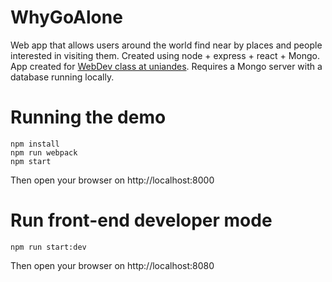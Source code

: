 # WhyGoAlone
Web app that allows users around the world find near by places and people interested in visiting them. Created using node + express + react + Mongo. App created for [WebDev class at uniandes](johnguerra.co/classes/webDevelopment_spring_2018/).
Requires a Mongo server with a database running locally.

# Running the demo

```
npm install
npm run webpack
npm start
```
Then open your browser on http://localhost:8000

# Run front-end developer mode

```
npm run start:dev
```

Then open your browser on http://localhost:8080
